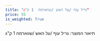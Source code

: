 ```yaml
---
title: "גריל עוף /על האש /שווארמה  1 ק"ג"
price: 55
is_weighted: True
---
```


תיאור המוצר: גריל עוף /על האש /שווארמה  1 ק"ג
